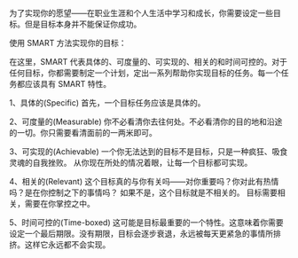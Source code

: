 为了实现你的愿望——在职业生涯和个人生活中学习和成长，你需要设定一些目标。但是目标本身并不能保证你成功。

使用 SMART 方法实现你的目标：

在这里，SMART 代表具体的、可度量的、可实现的、相关的和时间可控的。对于任何目标，你都需要制定一个计划，定出一系列帮助你实现目标的任务。每一个任务都应该具有 SMART 特性。

1、具体的(Specific)
首先，一个目标任务应该是具体的。

2、可度量的(Measurable)
你不必看清你去往何处。不必看清你的目的地和沿途的一切。你只需要看清面前的一两米即可。

3、可实现的(Achievable)
一个你无法达到的目标不是目标，只是一种疯狂、吸食灵魂的自我挫败。
从你现在所处的情况着眼，让每一个目标都可实现。

4、相关的(Relevant)
这个目标真的与你有关吗——对你重要吗？你对此有热情吗？是在你控制之下的事情吗？
如果不是，这个目标就是不相关的。
目标需要相关，需要在你掌控之中。

5、时间可控的(Time-boxed)
这可能是目标最重要的一个特性。这意味着你需要设定一个最后期限。没有期限，目标会逐步衰退，永远被每天更紧急的事情所排挤。这样它永远都不会实现。
